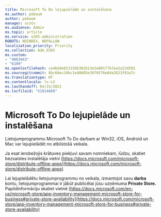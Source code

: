 ```yaml
---
title: Microsoft To Do lejupielāde un instalēšana
ms.author: pebaum
author: pebaum
manager: scotv
ms.audience: Admin
ms.topic: article
ms.service: o365-administration
ROBOTS: NOINDEX, NOFOLLOW
localization_priority: Priority
ms.collection: Adm_O365
ms.custom:
- "9003043"
- "6109"
ms.openlocfilehash: ce4bdde013156b382b13e5e001f7b7ea2a234501
ms.sourcegitcommit: 8bc60ec34bc1e40685e3976576e04a2623f63a7c
ms.translationtype: HT
ms.contentlocale: lv-LV
ms.lasthandoff: 04/15/2021
ms.locfileid: "51814668"
---
```

# <a name="how-to-download-and-install-microsoft-to-do"></a>Microsoft To Do lejupielāde un instalēšana

Lietojumprogrammu Microsoft To Do darbam ar Win32, iOS, Android un Mac var lejupielādēt no atbilstošā veikala.

Ja esat ierobežojis krātuves piekļuvi savam nomniekam, lūdzu, skatiet bezsaistes instalētāja vietni [https://docs.microsoft.com/microsoft-store/distribute-offline-apps](https://docs.microsoft.com/microsoft-store/distribute-offline-apps)

Lai lejupielādētu lietojumprogrammu no veikala, izmantojot savu **darba** kontu, lietojumprogrammai ir jābūt publicētai jūsu uzņēmuma **Private Store.** Papildinformāciju skatiet vietnē [https://docs.microsoft.com/en-us/microsoft-store/app-inventory-management-microsoft-store-for-business#private-store-availability](https://docs.microsoft.com/microsoft-store/app-inventory-management-microsoft-store-for-business#private-store-availability)